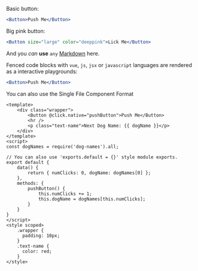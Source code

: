Basic button:

```jsx
<Button>Push Me</Button>
```

Big pink button:

```jsx
<Button size="large" color="deeppink">Lick Me</Button>
```

And you *can* **use** `any` [Markdown](http://daringfireball.net/projects/markdown/) here.

Fenced code blocks with `vue`, `js`, `jsx` or `javascript` languages are rendered as a interactive playgrounds:

```jsx
<Button>Push Me</Button>
```

You can also use the Single File Component Format

```vue
<template>
    <div class="wrapper">
        <Button @click.native="pushButton">Push Me</Button>
        <hr />
        <p class="text-name">Next Dog Name: {{ dogName }}</p>
    </div>
</template>
<script>
const dogNames = require('dog-names').all;

// You can also use 'exports.default = {}' style module exports.
export default {
	data() {
		return { numClicks: 0, dogName: dogNames[0] };
	},
	methods: {
		pushButton() {
			this.numClicks += 1;
			this.dogName = dogNames[this.numClicks];
		}
	}
}
</script>
<style scoped>
    .wrapper {
      padding: 10px;
    }
    .text-name {
      color: red;
    }
</style>
```
